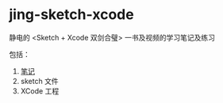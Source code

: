 # jing-sketch-xcode
静电的 &lt;Sketch + Xcode 双剑合璧> 一书及视频的学习笔记及练习

包括：

1. [笔记](http://note.youdao.com/share/?id=12d7b154d6d46a69cd91b640e1b19515&type=note)
2. sketch 文件
3. XCode 工程

